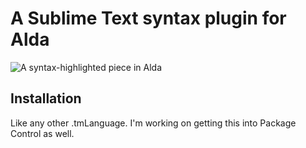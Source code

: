 # A Sublime Text syntax plugin for Alda

![A syntax-highlighted piece in Alda](http://i.imgur.com/BJk1Thd.png)

## Installation
Like any other .tmLanguage.
I'm working on getting this into Package Control as well.